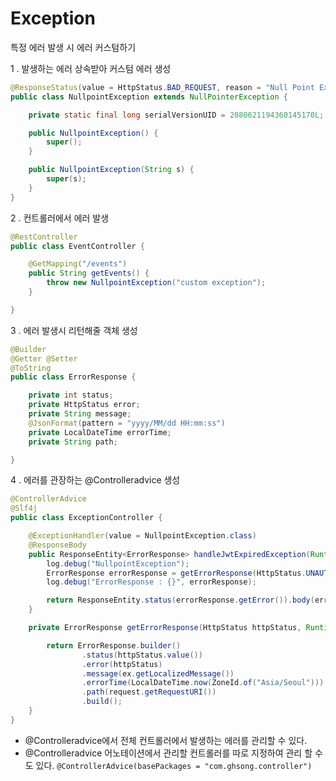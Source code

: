 # Exception

특정 에러 발생 시 에러 커스텀하기 

1 . 발생하는 에러 상속받아 커스텀 에러 생성
```java
@ResponseStatus(value = HttpStatus.BAD_REQUEST, reason = "Null Point Exception")
public class NullpointException extends NullPointerException {

    private static final long serialVersionUID = 2080621194360145170L;

    public NullpointException() {
        super();
    }

    public NullpointException(String s) {
        super(s);
    }
}
```

2 . 컨트롤러에서 에러 발생
```java
@RestController
public class EventController {

    @GetMapping("/events")
    public String getEvents() {
        throw new NullpointException("custom exception");
    }

}
```

3 . 에러 발생시 리턴해줄 객체 생성
```java
@Builder
@Getter @Setter
@ToString
public class ErrorResponse {

    private int status;
    private HttpStatus error;
    private String message;
    @JsonFormat(pattern = "yyyy/MM/dd HH:mm:ss")
    private LocalDateTime errorTime;
    private String path;

}
```

4 . 에러를 관장하는 @Controlleradvice 생성
```java
@ControllerAdvice
@Slf4j
public class ExceptionController {

    @ExceptionHandler(value = NullpointException.class)
    @ResponseBody
    public ResponseEntity<ErrorResponse> handleJwtExpiredException(RuntimeException e, HttpServletRequest request) {
        log.debug("NullpointException");
        ErrorResponse errorResponse = getErrorResponse(HttpStatus.UNAUTHORIZED, e, request);
        log.debug("ErrorResponse : {}", errorResponse);

        return ResponseEntity.status(errorResponse.getError()).body(errorResponse);
    }

    private ErrorResponse getErrorResponse(HttpStatus httpStatus, RuntimeException ex, HttpServletRequest request) {

        return ErrorResponse.builder()
                .status(httpStatus.value())
                .error(httpStatus)
                .message(ex.getLocalizedMessage())
                .errorTime(LocalDateTime.now(ZoneId.of("Asia/Seoul")))
                .path(request.getRequestURI())
                .build();
    }
}
```

- @Controlleradvice에서 전체 컨트롤러에서 발생하는 에러를 관리할 수 있다.
- @Controlleradvice 어노테이션에서 관리할 컨트롤러를 따로 지정하여 관리 할 수도 있다. `@ControllerAdvice(basePackages = "com.ghsong.controller")`
  